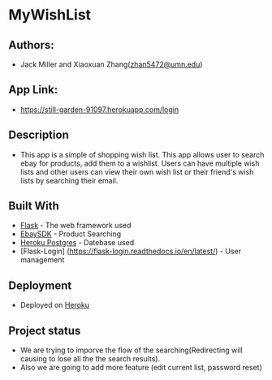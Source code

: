 # MyWishList
## Authors: 
* Jack Miller and Xiaoxuan Zhang(zhan5472@umn.edu)
## App Link: 
* https://still-garden-91097.herokuapp.com/login
## Description
* This app is a simple of shopping wish list. This app allows user to search ebay for products, add them to a wishlist. Users can have multiple wish lists and other users can view their own wish list or their friend's wish lists by searching their email.
## Built With

* [Flask](http://flask.palletsprojects.com/en/1.1.x/) - The web framework used
* [EbaySDK](https://github.com/timotheus/ebaysdk-python) - Product Searching
* [Heroku Postgres](https://devcenter.heroku.com/categories/heroku-postgres) - Datebase used
* [Flask-Login] (https://flask-login.readthedocs.io/en/latest/) - User management

## Deployment

* Deployed on [Heroku](https://www.heroku.com/home)

## Project status
* We are trying to imporve the flow of the searching(Redirecting will causing to lose all the the search results).
* Also we are going to add more feature (edit current list, password reset) 

